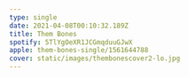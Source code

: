 ```yaml
---
type: single
date: 2021-04-08T00:10:32.189Z
title: Them Bones
spotify: 5TlYgOeXR1JCGmqduuGJwX
apple: them-bones-single/1561644788
cover: static/images/thembonescover2-lo.jpg
---
```

